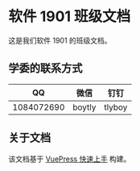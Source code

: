 # 软件 1901 班级文档

这是我们软件 1901 的班级文档。

## 学委的联系方式

| QQ         | 微信   | 钉钉   |
| ---------- | ------ | ------ |
| 1084072690 | boytly | tlyboy |

## 关于文档

该文档基于 [VuePress 快速上手](https://tlyboy.github.io/vuepress-quick-start/) 构建。
